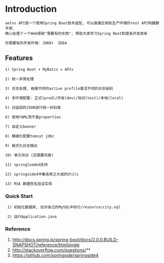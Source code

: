 # Introduction
    aelns API是一个使用Spring Boot技术选型, 可以直接应用到生产环境的rest API构建脚手架,
    精心处理了一个Web框架"需要有的东西", 帮助大家学习Spring Boot和提高开发效率

    你需要有的开发环境: JDK8+  IDEA


## Features
    1) Spring Boot + MyBatis = APIs

    2) 统一异常处理

    3) 日志处理, 根据不同的active profile激活不同的日志级别

    4) 多环境配置: 正式(prod)/开发(dev)/测试(test)/本地(local)

    5) 对返回的JSON进行统一的封装

    6) 使用YAML而不是properties

    7) 自定义banner

    8) 精细化配置tomcat jdbc

    9) 格式化日志输出

    10) 单元测试 (还需要完善)

    11) springloaded支持

    12) springside4中集各家之大成的Utils

    13) RSA 数据签名验证实现

### Quick Start
     1) 初始化数据库, 在你自己的MySQL中执行/resource/city.sql

     2) 运行Application.java


### Reference
   1. http://docs.spring.io/spring-boot/docs/2.0.0.BUILD-SNAPSHOT/reference/htmlsingle
   2. http://stackoverflow.com/questions/**
   3. https://github.com/springside/springside4